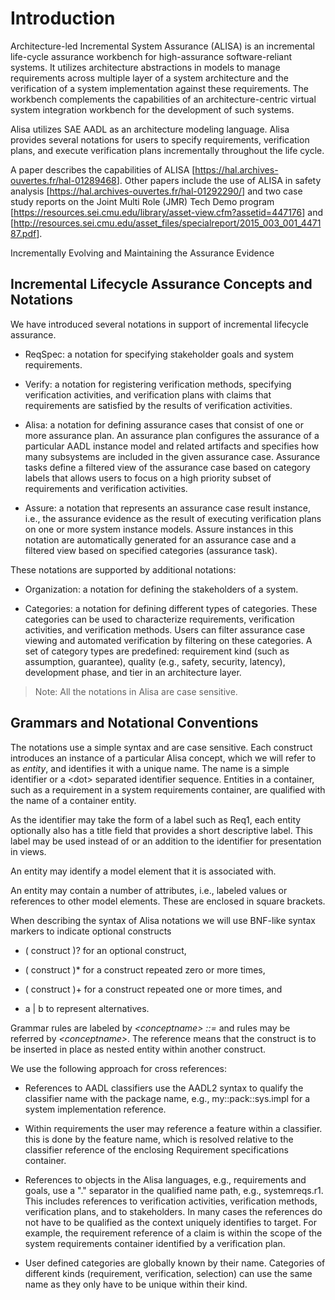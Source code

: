 Introduction
============

Architecture-led Incremental System Assurance (ALISA) is an incremental
life-cycle assurance workbench for high-assurance software-reliant
systems. It utilizes architecture abstractions in models to manage
requirements across multiple layer of a system architecture and the
verification of a system implementation against these requirements. The
workbench complements the capabilities of an architecture-centric
virtual system integration workbench for the development of such
systems.

Alisa utilizes SAE AADL as an architecture modeling language. Alisa
provides several notations for users to specify requirements,
verification plans, and execute verification plans incrementally
throughout the life cycle.

A paper describes the capabilities of ALISA
\[<https://hal.archives-ouvertes.fr/hal-01289468>\]. Other papers
include the use of ALISA in safety analysis
\[<https://hal.archives-ouvertes.fr/hal-01292290/>\] and two case study
reports on the Joint Multi Role (JMR) Tech Demo program
\[<https://resources.sei.cmu.edu/library/asset-view.cfm?assetid=447176>\]
and
\[<http://resources.sei.cmu.edu/asset_files/specialreport/2015_003_001_447187.pdf>\].

Incrementally Evolving and Maintaining the Assurance Evidence

## Incremental Lifecycle Assurance Concepts and Notations

We have introduced several notations in support of incremental lifecycle
assurance.



* ReqSpec: a notation for specifying stakeholder goals and system requirements. 


* Verify: a notation for registering verification methods, specifying verification activities, and verification plans with claims that requirements are satisfied by the results of verification activities. 


* Alisa: a notation for defining assurance cases that consist of one or more assurance plan. An assurance plan configures the assurance of a particular AADL instance model and related artifacts and specifies how many subsystems are included in the given assurance case. Assurance tasks define a filtered view of the assurance case based on category labels that allows users to focus on a high priority subset of requirements and verification activities. 


* Assure: a notation that represents an assurance case result instance, i.e., the assurance evidence as the result of executing verification plans on one or more system instance models. Assure instances in this notation are automatically generated for an assurance case and a filtered view based on specified categories (assurance task). 



These notations are supported by additional notations:



* Organization: a notation for defining the stakeholders of a system. 


* Categories: a notation for defining different types of categories. These categories can be used to characterize requirements, verification activities, and verification methods. Users can filter assurance case viewing and automated verification by filtering on these categories.
 A set of category types are predefined: requirement kind (such as assumption, guarantee), quality (e.g., safety, security, latency), development phase, and tier in an architecture layer.


> Note: All the notations in Alisa are case sensitive.

## Grammars and Notational Conventions

The notations use a simple syntax and are case sensitive. Each construct
introduces an instance of a particular Alisa concept, which we will
refer to as *entity*, and identifies it with a unique name. The name is
a simple identifier or a &lt;dot&gt; separated identifier sequence.
Entities in a container, such as a requirement in a system requirements
container, are qualified with the name of a container entity.

As the identifier may take the form of a label such as Req1, each entity
optionally also has a title field that provides a short descriptive
label. This label may be used instead of or an addition to the
identifier for presentation in views.

An entity may identify a model element that it is associated with.

An entity may contain a number of attributes, i.e., labeled values or
references to other model elements. These are enclosed in square
brackets.

When describing the syntax of Alisa notations we will use BNF-like
syntax markers to indicate optional constructs



* ( construct )? for an optional construct, 


* ( construct )* for a construct repeated zero or more times, 


* ( construct )+ for a construct repeated one or more times, and 


* a | b to represent alternatives. 


Grammar rules are labeled by *&lt;conceptname&gt; ::=* and rules may be
referred by *&lt;conceptname&gt;*. The reference means that the
construct is to be inserted in place as nested entity within another
construct.

We use the following approach for cross references:



* References to AADL classifiers use the AADL2 syntax to qualify the classifier name with the package name, e.g., my::pack::sys.impl for a system implementation reference. 


* Within requirements the user may reference a feature within a classifier. this is done by the feature name, which is resolved relative to the classifier reference of the enclosing Requirement specifications container. 


* References to objects in the Alisa languages, e.g., requirements and goals, use a "." separator in the qualified name path, e.g., systemreqs.r1. This includes references to verification activities, verification methods, verification plans, and to stakeholders. In many cases the references do not have to be qualified as the context uniquely identifies to target. For example, the requirement reference of a claim is within the scope of the system requirements container identified by a verification plan. 


* User defined categories are globally known by their name. Categories of different kinds (requirement, verification, selection) can use the same name as they only have to be unique within their kind. 

